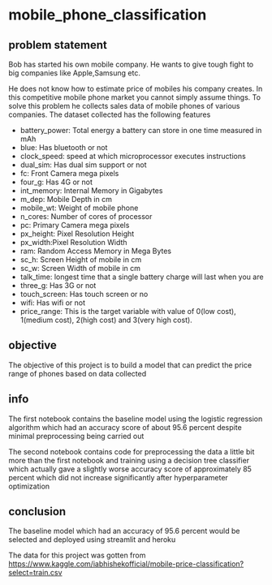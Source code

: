 # mobile_phone_classification

## problem statement
Bob has started his own mobile company. He wants to give tough fight to big companies like Apple,Samsung etc.

He does not know how to estimate price of mobiles his company creates. In this competitive mobile phone market you cannot simply assume things. To solve this problem he collects sales data of mobile phones of various companies. The dataset collected has the following features

- battery_power: Total energy a battery can store in one time measured in mAh
- blue: Has bluetooth or not
- clock_speed: speed at which microprocessor executes instructions
- dual_sim: Has dual sim support or not
- fc: Front Camera mega pixels
- four_g: Has 4G or not
- int_memory: Internal Memory in Gigabytes
- m_dep: Mobile Depth in cm
- mobile_wt: Weight of mobile phone
- n_cores: Number of cores of processor
- pc: Primary Camera mega pixels
- px_height: Pixel Resolution Height
- px_width:Pixel Resolution Width
- ram: Random Access Memory in Mega Bytes
- sc_h: Screen Height of mobile in cm
- sc_w: Screen Width of mobile in cm
- talk_time: longest time that a single battery charge will last when you are
- three_g: Has 3G or not
- touch_screen: Has touch screen or no
- wifi: Has wifi or not
- price_range: This is the target variable with value of 0(low cost), 1(medium cost), 2(high cost) and 3(very high cost).

## objective
The objective of this project is to build a model that can predict the price range of phones based on data collected

## info
The first notebook contains the baseline model using the logistic regression algorithm which had an accuracy score of about 95.6 percent despite minimal preprocessing being carried out

The second notebook contains code for preprocessing the data a little bit more than the first notebook and training using a decision tree classifier which actually gave a slightly worse accuracy score of approximately 85 percent which did not increase significantly after hyperparameter optimization 

## conclusion
The baseline model which had an accuracy of 95.6 percent would be selected and deployed using streamlit and heroku  

The data for this project was gotten from https://www.kaggle.com/iabhishekofficial/mobile-price-classification?select=train.csv
